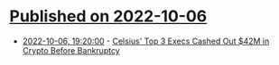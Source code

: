 # [Published on 2022-10-06](index.md)

* [2022-10-06, 19:20:00](https://tech.slashdot.org/story/22/10/06/0953222/celsius-top-3-execs-cashed-out-42m-in-crypto-before-bankruptcy?utm_source=rss1.0mainlinkanon&utm_medium=feed) - [Celsius' Top 3 Execs Cashed Out $42M in Crypto Before Bankruptcy](https://tech.slashdot.org/story/22/10/06/0953222/celsius-top-3-execs-cashed-out-42m-in-crypto-before-bankruptcy?utm_source=rss1.0mainlinkanon&utm_medium=feed)
